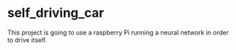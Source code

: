 # self_driving_car
This project is going to use a raspberry Pi running a neural network in order to drive itself.
